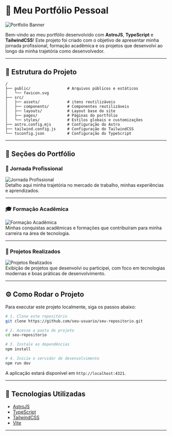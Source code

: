 # 🌟 Meu Portfólio Pessoal

![Portfolio Banner](https://i.imgur.com/5QbAKol.png)

Bem-vindo ao meu portfólio desenvolvido com **AstroJS**, **TypeScript** e **TailwindCSS**! Este projeto foi criado com o objetivo de apresentar minha jornada profissional, formação acadêmica e os projetos que desenvolvi ao longo da minha trajetória como desenvolvedor.

---

## 📁 Estrutura do Projeto

```
/
├── public/                # Arquivos públicos e estáticos
│   └── favicon.svg
├── src/
│   ├── assets/            # itens reutilizáveis
│   ├── components/        # Componentes reutilizáveis
│   ├── layouts/           # Layout base do site
│   ├── pages/             # Páginas do portfólio
│   └── styles/            # Estilos globais e customizações
├── astro.config.mjs       # Configuração do Astro
├── tailwind.config.js     # Configuração do TailwindCSS
└── tsconfig.json          # Configuração do TypeScript
```

---

## 🧭 Seções do Portfólio

### 💼 Jornada Profissional
![Jornada Profissional](https://i.imgur.com/LFycaJm.png)  
Detalho aqui minha trajetória no mercado de trabalho, minhas experiências e aprendizados.

---

### 🎓 Formação Acadêmica
![Formação Acadêmica](https://i.imgur.com/fEFtnrp.png)  
Minhas conquistas acadêmicas e formações que contribuíram para minha carreira na área de tecnologia.

---

### 💼 Projetos Realizados
![Projetos Realizados](https://i.imgur.com/zSZDjhi.png)  
Exibição de projetos que desenvolvi ou participei, com foco em tecnologias modernas e boas práticas de desenvolvimento.

---

## ⚙️ Como Rodar o Projeto

Para executar este projeto localmente, siga os passos abaixo:

```bash
# 1. Clone este repositório
git clone https://github.com/seu-usuario/seu-repositorio.git

# 2. Acesse a pasta do projeto
cd seu-repositorio

# 3. Instale as dependências
npm install

# 4. Inicie o servidor de desenvolvimento
npm run dev
```

A aplicação estará disponível em `http://localhost:4321`.

---

## 🚀 Tecnologias Utilizadas

- [AstroJS](https://astro.build/)
- [TypeScript](https://www.typescriptlang.org/)
- [TailwindCSS](https://tailwindcss.com/)
- [Vite](https://vitejs.dev/)

---
